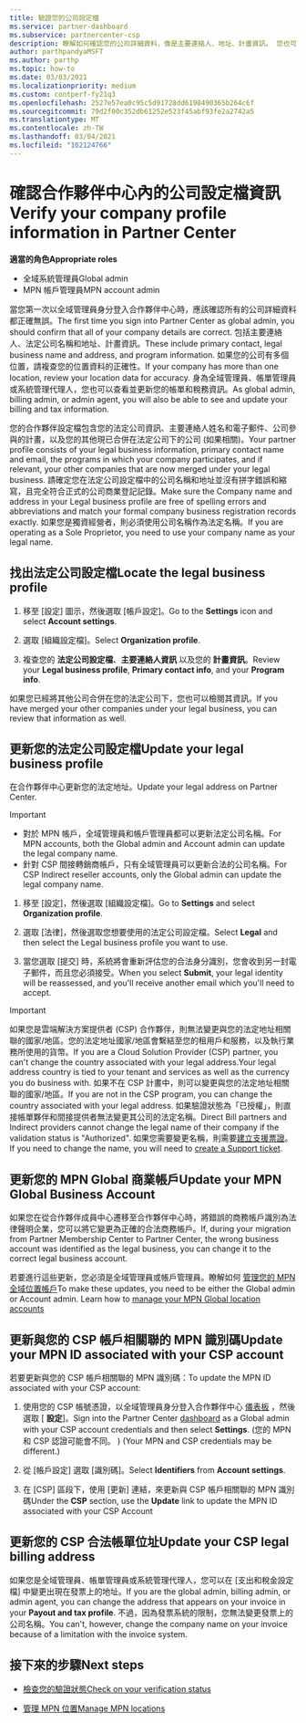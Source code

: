 ```yaml
---
title: 驗證您的公司設定檔
ms.service: partner-dashboard
ms.subservice: partnercenter-csp
description: 瞭解如何確認您的公司詳細資料，像是主要連絡人、地址、計畫資訊。 您也可以更新您的法定和帳單地址。
author: parthpandyaMSFT
ms.author: parthp
ms.topic: how-to
ms.date: 03/03/2021
ms.localizationpriority: medium
ms.custom: contperf-fy21q3
ms.openlocfilehash: 2527e57ea0c95c5d91728dd6198490365b264c6f
ms.sourcegitcommit: 79d2f00c352db61252e523f45abf93fe2a2742a5
ms.translationtype: MT
ms.contentlocale: zh-TW
ms.lasthandoff: 03/04/2021
ms.locfileid: "102124766"
---
```

# <a name="verify-your-company-profile-information-in-partner-center"></a><span data-ttu-id="13cc7-104">確認合作夥伴中心內的公司設定檔資訊</span><span class="sxs-lookup"><span data-stu-id="13cc7-104">Verify your company profile information in Partner Center</span></span>

<span data-ttu-id="13cc7-105">**適當的角色**</span><span class="sxs-lookup"><span data-stu-id="13cc7-105">**Appropriate roles**</span></span>

- <span data-ttu-id="13cc7-106">全域系統管理員</span><span class="sxs-lookup"><span data-stu-id="13cc7-106">Global admin</span></span>
- <span data-ttu-id="13cc7-107">MPN 帳戶管理員</span><span class="sxs-lookup"><span data-stu-id="13cc7-107">MPN account admin</span></span>

<span data-ttu-id="13cc7-108">當您第一次以全域管理員身分登入合作夥伴中心時，應該確認所有的公司詳細資料都正確無誤。</span><span class="sxs-lookup"><span data-stu-id="13cc7-108">The first time you sign into Partner Center as global admin, you should confirm that all of your company details are correct.</span></span> <span data-ttu-id="13cc7-109">包括主要連絡人、法定公司名稱和地址、計畫資訊。</span><span class="sxs-lookup"><span data-stu-id="13cc7-109">These include primary contact, legal business name and address, and program information.</span></span> <span data-ttu-id="13cc7-110">如果您的公司有多個位置，請複查您的位置資料的正確性。</span><span class="sxs-lookup"><span data-stu-id="13cc7-110">If your company has more than one location, review your location data for accuracy.</span></span> <span data-ttu-id="13cc7-111">身為全域管理員、帳單管理員或系統管理代理人，您也可以查看並更新您的帳單和稅務資訊。</span><span class="sxs-lookup"><span data-stu-id="13cc7-111">As global admin, billing admin, or admin agent, you will also be able to see and update your billing and tax information.</span></span>

<span data-ttu-id="13cc7-112">您的合作夥伴設定檔包含您的法定公司資訊、主要連絡人姓名和電子郵件、公司參與的計畫，以及您的其他現已合併在法定公司下的公司 (如果相關)。</span><span class="sxs-lookup"><span data-stu-id="13cc7-112">Your partner profile consists of your legal business information, primary contact name and email, the programs in which your company participates, and if relevant, your other companies that are now merged under your legal business.</span></span> <span data-ttu-id="13cc7-113">請確定您在法定公司設定檔中的公司名稱和地址並沒有拼字錯誤和縮寫，且完全符合正式的公司商業登記記錄。</span><span class="sxs-lookup"><span data-stu-id="13cc7-113">Make sure the Company name and address in your Legal business profile are free of spelling errors and abbreviations and match your formal company business registration records exactly.</span></span> <span data-ttu-id="13cc7-114">如果您是獨資經營者，則必須使用公司名稱作為法定名稱。</span><span class="sxs-lookup"><span data-stu-id="13cc7-114">If you are operating as a Sole Proprietor, you need to use your company name as your legal name.</span></span>



## <a name="locate-the-legal-business-profile"></a><span data-ttu-id="13cc7-115">找出法定公司設定檔</span><span class="sxs-lookup"><span data-stu-id="13cc7-115">Locate the legal business profile</span></span>

1. <span data-ttu-id="13cc7-116">移至 [設定] 圖示，然後選取 [帳戶設定]。</span><span class="sxs-lookup"><span data-stu-id="13cc7-116">Go to the **Settings** icon and select **Account settings**.</span></span>
 
1. <span data-ttu-id="13cc7-117">選取 [組織設定檔]。</span><span class="sxs-lookup"><span data-stu-id="13cc7-117">Select **Organization profile**.</span></span> 

2. <span data-ttu-id="13cc7-118">複查您的 **法定公司設定檔**、**主要連絡人資訊** 以及您的 **計畫資訊**。</span><span class="sxs-lookup"><span data-stu-id="13cc7-118">Review your **Legal business profile**, **Primary contact info**, and your **Program info**.</span></span>

<span data-ttu-id="13cc7-119">如果您已經將其他公司合併在您的法定公司下，您也可以檢閱其資訊。</span><span class="sxs-lookup"><span data-stu-id="13cc7-119">If you have merged your other companies under your legal business, you can review that information as well.</span></span> 

## <a name="update-your-legal-business-profile"></a><span data-ttu-id="13cc7-120">更新您的法定公司設定檔</span><span class="sxs-lookup"><span data-stu-id="13cc7-120">Update your legal business profile</span></span>

<span data-ttu-id="13cc7-121">在合作夥伴中心更新您的法定地址。</span><span class="sxs-lookup"><span data-stu-id="13cc7-121">Update your legal address on Partner Center.</span></span>

>[!Important]
>- <span data-ttu-id="13cc7-122">對於 MPN 帳戶，全域管理員和帳戶管理員都可以更新法定公司名稱。</span><span class="sxs-lookup"><span data-stu-id="13cc7-122">For MPN accounts, both the Global admin and Account admin can update the legal company name.</span></span>
>- <span data-ttu-id="13cc7-123">針對 CSP 間接轉銷商帳戶，只有全域管理員可以更新合法的公司名稱。</span><span class="sxs-lookup"><span data-stu-id="13cc7-123">For CSP Indirect reseller accounts, only the Global admin can update the legal company name.</span></span> 

1. <span data-ttu-id="13cc7-124">移至 [設定]，然後選取 [組織設定檔]。</span><span class="sxs-lookup"><span data-stu-id="13cc7-124">Go to **Settings** and select **Organization profile**.</span></span>

2. <span data-ttu-id="13cc7-125">選取 [法律]，然後選取您想要使用的法定公司設定檔。</span><span class="sxs-lookup"><span data-stu-id="13cc7-125">Select **Legal**  and then select the Legal business profile you want to use.</span></span>
 
1. <span data-ttu-id="13cc7-126">當您選取 [提交] 時，系統將會重新評估您的合法身分識別，您會收到另一封電子郵件，而且您必須接受。</span><span class="sxs-lookup"><span data-stu-id="13cc7-126">When you select **Submit**, your legal identity will be reassessed, and you'll receive another email which you'll need to accept.</span></span>

>[!Important]
><span data-ttu-id="13cc7-127">如果您是雲端解決方案提供者 (CSP) 合作夥伴，則無法變更與您的法定地址相關聯的國家/地區。您的法定地址國家/地區會繫結至您的租用戶和服務，以及執行業務所使用的貨幣。</span><span class="sxs-lookup"><span data-stu-id="13cc7-127">If you are a Cloud Solution Provider (CSP) partner, you can't change the country associated with your legal address.Your legal address country is tied to your tenant and services as well as the currency you do business with.</span></span> <span data-ttu-id="13cc7-128">如果不在 CSP 計畫中，則可以變更與您的法定地址相關聯的國家/地區。</span><span class="sxs-lookup"><span data-stu-id="13cc7-128">If you are not in the CSP program, you can change the country associated with your legal address.</span></span> <span data-ttu-id="13cc7-129">如果驗證狀態為「已授權」，則直接帳單夥伴和間接提供者無法變更其公司的法定名稱。</span><span class="sxs-lookup"><span data-stu-id="13cc7-129">Direct Bill partners and Indirect providers cannot change the legal name of their company if the validation status is "Authorized".</span></span> <span data-ttu-id="13cc7-130">如果您需要變更名稱，則需要[建立支援票證](https://partner.microsoft.com/dashboard/support/servicerequests/create?stage=2&topicid=eb74583c-61b3-2124-bffc-00920e0ae772)。</span><span class="sxs-lookup"><span data-stu-id="13cc7-130">If you need to change the name, you will need to [create a Support ticket](https://partner.microsoft.com/dashboard/support/servicerequests/create?stage=2&topicid=eb74583c-61b3-2124-bffc-00920e0ae772).</span></span>



## <a name="update-your-mpn-global-business-account"></a><span data-ttu-id="13cc7-131">更新您的 MPN Global 商業帳戶</span><span class="sxs-lookup"><span data-stu-id="13cc7-131">Update your MPN Global Business Account</span></span>

<span data-ttu-id="13cc7-132">如果您在從合作夥伴成員中心遷移至合作夥伴中心時，將錯誤的商務帳戶識別為法律聲明企業，您可以將它變更為正確的合法商務帳戶。</span><span class="sxs-lookup"><span data-stu-id="13cc7-132">If, during your migration from Partner Membership Center to Partner Center, the wrong business account was identified as the legal business, you can change it to the correct legal business account.</span></span>

<span data-ttu-id="13cc7-133">若要進行這些更新，您必須是全域管理員或帳戶管理員。瞭解如何 [管理您的 MPN 全域位置帳戶](manage-locations.md)</span><span class="sxs-lookup"><span data-stu-id="13cc7-133">To make these updates, you need to be either the Global admin or Account admin. Learn how to [manage your MPN Global location accounts](manage-locations.md)</span></span>


## <a name="update-your-mpn-id-associated-with-your-csp-account"></a><span data-ttu-id="13cc7-134">更新與您的 CSP 帳戶相關聯的 MPN 識別碼</span><span class="sxs-lookup"><span data-stu-id="13cc7-134">Update your MPN ID associated with your CSP account</span></span>

<span data-ttu-id="13cc7-135">若要更新與您的 CSP 帳戶相關聯的 MPN 識別碼：</span><span class="sxs-lookup"><span data-stu-id="13cc7-135">To update the MPN ID associated with your CSP account:</span></span>

1. <span data-ttu-id="13cc7-136">使用您的 CSP 帳號憑證，以全域管理員身分登入合作夥伴中心 [儀表板](https://partner.microsoft.com/dashboard/home) ，然後選取 [ **設定**]。</span><span class="sxs-lookup"><span data-stu-id="13cc7-136">Sign into the Partner Center [dashboard](https://partner.microsoft.com/dashboard/home) as a Global admin with your CSP account credentials and then select **Settings**.</span></span> <span data-ttu-id="13cc7-137"> (您的 MPN 和 CSP 認證可能會不同。 ) </span><span class="sxs-lookup"><span data-stu-id="13cc7-137">(Your MPN and CSP credentials may be different.)</span></span>
 
1. <span data-ttu-id="13cc7-138">從 [帳戶設定] 選取 [識別碼]。</span><span class="sxs-lookup"><span data-stu-id="13cc7-138">Select **Identifiers** from **Account settings**.</span></span>

1. <span data-ttu-id="13cc7-139">在 [CSP] 區段下，使用 [更新] 連結，來更新與 CSP 帳戶相關聯的 MPN 識別碼</span><span class="sxs-lookup"><span data-stu-id="13cc7-139">Under the **CSP** section, use the **Update** link to update the MPN ID associated with your CSP Account</span></span> 


## <a name="update-your-csp-legal-billing-address"></a><span data-ttu-id="13cc7-140">更新您的 CSP 合法帳單位址</span><span class="sxs-lookup"><span data-stu-id="13cc7-140">Update your CSP legal billing address</span></span>

<span data-ttu-id="13cc7-141">如果您是全域管理員、帳單管理員或系統管理代理人，您可以在 [支出和稅金設定檔] 中變更出現在發票上的地址。</span><span class="sxs-lookup"><span data-stu-id="13cc7-141">If you are the global admin, billing admin, or admin agent, you can change the address that appears on your invoice in your **Payout and tax profile**.</span></span> <span data-ttu-id="13cc7-142">不過，因為發票系統的限制，您無法變更發票上的公司名稱。</span><span class="sxs-lookup"><span data-stu-id="13cc7-142">You can't, however, change the company name on your invoice because of a limitation with the invoice system.</span></span>



## <a name="next-steps"></a><span data-ttu-id="13cc7-143">接下來的步驟</span><span class="sxs-lookup"><span data-stu-id="13cc7-143">Next steps</span></span>

- [<span data-ttu-id="13cc7-144">檢查您的驗證狀態</span><span class="sxs-lookup"><span data-stu-id="13cc7-144">Check on your verification status</span></span>](verification-responses.md)

- [<span data-ttu-id="13cc7-145">管理 MPN 位置</span><span class="sxs-lookup"><span data-stu-id="13cc7-145">Manage MPN locations</span></span>](manage-locations.md)
